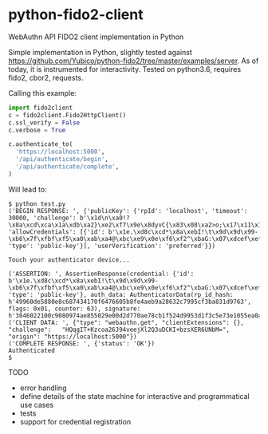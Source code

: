 # python-fido2-client
WebAuthn API FIDO2 client implementation in Python

Simple implementation in Python, slightly tested against https://github.com/Yubico/python-fido2/tree/master/examples/server.
As of today, it is instrumented for interactivity. Tested on python3.6, requires fido2, cbor2, requests.

Calling this example:
```python
import fido2client
c = fido2client.Fido2HttpClient()
c.ssl_verify = False
c.verbose = True

c.authenticate_to(
  'https://localhost:5000',
  '/api/authenticate/begin',
  '/api/authenticate/complete',
)
```

Will lead to:
```
$ python test.py
('BEGIN RESPONSE: ', {'publicKey': {'rpId': 'localhost', 'timeout': 30000, 'challenge': b'\x1d\n\xa0!?  \x8a\xcd\xca\x1a\xdb\xa2}\xe2\xf7\x9e\x8dyvC{\x83\x08\xa2>o;\x17\x11\x1e\x945\xb3', 'allowCredentials': [{'id': b'\x1e.\xd8c\xcd*\x8a\xebI!\t\x9d\x9d\x99-\xb6\x7f\xfbf\xf5\xa0\xab\xa4@\xbc\xe9\x0e\xf6\xf2^\xbaG:\x07\xdcef\xef\xcf\x0e\xf6\xda\xa9\xbf\x06\x84O\xfb\x00e\x88\x7f\xa7\x11\x00g\x90`\xdf\x85\x97\x95Rf', 'type': 'public-key'}], 'userVerification': 'preferred'}})

Touch your authenticator device...

('ASSERTION: ', AssertionResponse(credential: {'id': b'\x1e.\xd8c\xcd*\x8a\xebI!\t\x9d\x9d\x99-\xb6\x7f\xfbf\xf5\xa0\xab\xa4@\xbc\xe9\x0e\xf6\xf2^\xbaG:\x07\xdcef\xef\xcf\x0e\xf6\xda\xa9\xbf\x06\x84O\xfb\x00e\x88\x7f\xa7\x11\x00g\x90`\xdf\x85\x97\x95Rf', 'type': 'public-key'}, auth_data: AuthenticatorData(rp_id_hash: h'49960de5880e8c687434170f6476605b8fe4aeb9a28632c7995cf3ba831d9763', flags: 0x01, counter: 63), signature: h'3046022100c9080974ae855029e00d2d770ae78cb1f524d9953d1f3c5e73e1055ea0ac6a5902210082edf3c9f339e78b3d21ee96bba7b677e7c98542ab4191676cc2f840fa7514b2'))
('CLIENT DATA: ', {"type": "webauthn.get", "clientExtensions": {}, "challenge":   "HQqgIT+Kzcoa26J94veejXl2Q3uDCKI+bzsXER6UNbM=", "origin": "https://localhost:5000"})
('COMPLETE RESPONSE: ', {'status': 'OK'})
Authenticated
$
```

TODO
+ error handling
+ define details of the state machine for interactive and programmatical use cases
+ tests
+ support for credential registration
